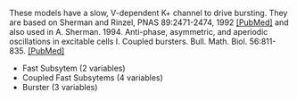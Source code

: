 These models have a slow, V-dependent K+ channel to drive bursting. They are based on Sherman and Rinzel, PNAS 89:2471-2474, 1992 [[PubMed]](https://pubmed.ncbi.nlm.nih.gov/1549611/)
and also used in A. Sherman. 1994. Anti-phase, asymmetric, and aperiodic oscillations in excitable cells I. Coupled bursters. Bull. Math. Biol. 56:811-835.  [[PubMed]](https://pubmed.ncbi.nlm.nih.gov/7920266/)

*	Fast Subsytem (2 variables)
*	Coupled Fast Subsytems (4 variables)
*	Burster (3 variables) 

